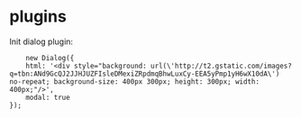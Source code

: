 plugins
=======

Init dialog plugin:

    	new Dialog({
		html: '<div style="background: url(\'http://t2.gstatic.com/images?q=tbn:ANd9GcQJ2JJHJUZFIsleDMexiZRpdmqBhwLuxCy-EEA5yPmp1yH6wX10dA\') no-repeat; background-size: 400px 300px; height: 300px; width: 400px;"/>',
		modal: true
	});
